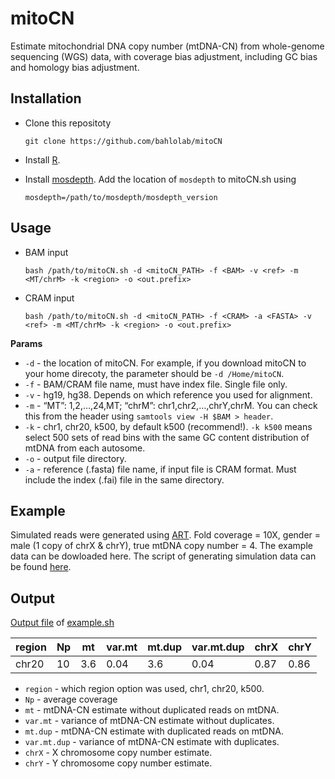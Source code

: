 # mitoCN

Estimate mitochondrial DNA copy number (mtDNA-CN) from whole-genome sequencing (WGS) data, with coverage bias adjustment, including GC bias and homology bias adjustment.

## Installation
* Clone this repositoty
    ```
    git clone https://github.com/bahlolab/mitoCN
    ```
    
* Install [R](https://www.r-project.org/).

* Install [mosdepth](https://github.com/brentp/mosdepth). Add the location of `mosdepth` to mitoCN.sh using 
    ```
    mosdepth=/path/to/mosdepth/mosdepth_version
    ```


## Usage
* BAM input
    ```
    bash /path/to/mitoCN.sh -d <mitoCN_PATH> -f <BAM> -v <ref> -m <MT/chrM> -k <region> -o <out.prefix>
    ```
* CRAM input
    ```
    bash /path/to/mitoCN.sh -d <mitoCN_PATH> -f <CRAM> -a <FASTA> -v <ref> -m <MT/chrM> -k <region> -o <out.prefix>
    ```


**Params**  
* `-d` - the location of mitoCN. For example, if you download mitoCN to your home direcoty, the parameter should be `-d /Home/mitoCN`.
* `-f` - BAM/CRAM file name, must have index file. Single file only.
* `-v` - hg19, hg38. Depends on which reference you used for alignment.
* `-m` - “MT”: 1,2,…,24,MT; “chrM”: chr1,chr2,…,chrY,chrM. You can check this from the header using `samtools view -H $BAM > header`.
* `-k` - chr1, chr20, k500, by default k500 (recommend!). `-k k500` means select 500 sets of read bins with the same GC content distribution of mtDNA from each autosome. 
* `-o` - output file directory.
* `-a` - reference (.fasta) file name, if input file is CRAM format. Must include the index (.fai) file in the same directory.


## Example
Simulated reads were generated using [ART](https://www.niehs.nih.gov/research/resources/software/biostatistics/art/index.cfm).
Fold coverage = 10X, gender = male (1 copy of chrX & chrY), true mtDNA copy number = 4. The example data can be dowloaded here. The script of generating simulation data can be found [here](https://github.com/bahlolab/mitoCN/blob/main/example/reads_sim.sh).

## Output
[Output file](https://github.com/bahlolab/mitoCN/blob/main/example/sample/sample_chr20.mitoCN.txt) of [example.sh](https://github.com/bahlolab/mitoCN/blob/main/example/example.sh)

region | Np | mt | var.mt | mt.dup | var.mt.dup | chrX | chrY
--- | --- | --- | --- |--- |--- |--- |---
chr20 | 10 | 3.6 | 0.04 | 3.6 | 0.04 | 0.87 | 0.86

* `region` - which region option was used, chr1, chr20, k500.
* `Np` - average coverage 
* `mt` - mtDNA-CN estimate without duplicated reads on mtDNA.
* `var.mt` - variance of mtDNA-CN estimate without duplicates.
* `mt.dup` - mtDNA-CN estimate with duplicated reads on mtDNA.
* `var.mt.dup` - variance of mtDNA-CN estimate with duplicates.
* `chrX` - X chromosome copy number estimate.
* `chrY` - Y chromosome copy number estimate.
